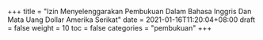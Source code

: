 +++
title = "Izin Menyelenggarakan Pembukuan Dalam Bahasa Inggris Dan Mata Uang Dollar Amerika Serikat"
date = 2021-01-16T11:20:04+08:00
draft = false
weight = 10
toc = false
categories = "pembukuan"
+++